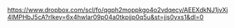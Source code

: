 https://www.dropbox.com/scl/fo/qgph2moppkgo4o2vdqecy/AEEXdkNJ1jvXj4IMPHbJ5cA?rlkey=6x4hwlar09p04a0tkpjjp0q5u&st=jjs0yxs1&dl=0